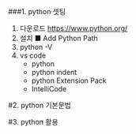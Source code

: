 
###1. python 셋팅

1. 다운로드
   https://www.python.org/ 
2. 설치   ■ Add Python Path
3. python -V
4. vs code
   - python
   - python indent
   - python Extension Pack
   - IntelliCode


#2. python 기본문법


#3. python  활용